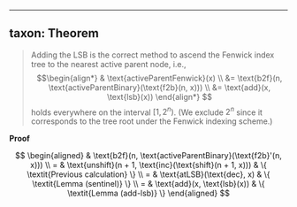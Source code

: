 
---
taxon: Theorem
---

> Adding the LSB is the correct method to ascend the Fenwick index tree to the nearest active parent node, i.e.,  
$$\begin{align*} & \text{activeParentFenwick}(x) \\ &= \text{b2f}(n, \text{activeParentBinary}(\text{f2b}(n, x))) \\ &= \text{add}(x, \text{lsb}(x)) \end{align*} $$
> holds everywhere on the interval $[1, 2^n)$. (We exclude $2^n$ since it corresponds to the tree root under the Fenwick indexing scheme.)

**Proof**

$$
\begin{aligned}
& \text{b2f}(n, \text{activeParentBinary}(\text{f2b}'(n, x))) \\
= & \text{unshift}(n + 1, \text{inc}(\text{shift}(n + 1, x))) & \{ \textit{Previous calculation} \} \\
= & \text{atLSB}(\text{dec}, x) & \{ \textit{Lemma (sentinel)} \} \\
= & \text{add}(x, \text{lsb}(x)) & \{ \textit{Lemma (add-lsb)} \}
\end{aligned}
$$